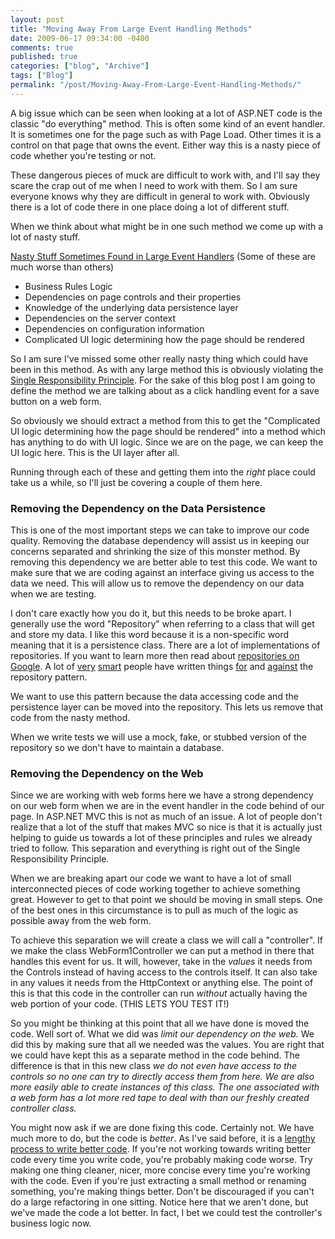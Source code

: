 ```yaml
---
layout: post
title: "Moving Away From Large Event Handling Methods"
date: 2009-06-17 09:34:00 -0400
comments: true
published: true
categories: ["blog", "Archive"]
tags: ["Blog"]
permalink: "/post/Moving-Away-From-Large-Event-Handling-Methods/"
---
```

<!-- more -->



<p>A big issue which can be seen when looking at a lot of ASP.NET code is the classic "do everything" method. This is often some kind of an event handler. It is sometimes one for the page such as with Page Load. Other times it is a control on that page that owns the event. Either way this is a nasty piece of code whether you're testing or not.</p>
<p>These dangerous pieces of muck are difficult to work with, and I'll say they scare the crap out of me when I need to work with them. So I am sure everyone knows why they are difficult in general to work with. Obviously there is a lot of code there in one place doing a lot of different stuff.</p>
<p>When we think about what might be in one such method we come up with a lot of nasty stuff.</p>
<p><span style="text-decoration: underline;">Nasty Stuff Sometimes Found in Large Event Handlers</span> (Some of these are much worse than others)</p>
<ul>
<li>Business Rules Logic</li>
<li>Dependencies on page controls and their properties</li>
<li>Knowledge of the underlying data persistence layer</li>
<li>Dependencies on the server context</li>
<li>Dependencies on configuration information</li>
<li>Complicated UI logic determining how the page should be rendered</li>
</ul>
<p>So I am sure I've missed some other really nasty thing which could have been in this method. As with any large method this is obviously violating the <a href="http://en.wikipedia.org/wiki/Single_responsibility_principle" target="_blank">Single Responsibility Principle</a>. For the sake of this blog post I am going to define the method we are talking about as a click handling event for a save button on a web form.</p>
<p>So obviously we should extract a method from this to get the "Complicated UI logic determining how the page should be rendered" into a method which has anything to do with UI logic. Since we are on the page, we can keep the UI logic here. This is the UI layer after all.</p>
<p>Running through each of these and getting them into the <em>right</em> place could take us a while, so I'll just be covering a couple of them here.</p>
<h3>Removing the Dependency on the Data Persistence</h3>
<p>This is one of the most important steps we can take to improve our code quality. Removing the database dependency will assist us in keeping our concerns separated and shrinking the size of this monster method. By removing this dependency we are better able to test this code. We want to make sure that we are coding against an interface giving us access to the data we need. This will allow us to remove the dependency on our data when we are testing.</p>
<p>I don't care exactly how you do it, but this needs to be broke apart. I generally use the word "Repository" when referring to a class that will get and store my data. I like this word because it is a non-specific word meaning that it is a persistence class. There are a lot of implementations of repositories. If you want to learn more then read about <a href="http://lmgtfy.com/?q=repository+pattern" target="_blank">repositories on Google</a>. A lot of <a href="http://ayende.com/Blog/Default.aspx" target="_blank">very</a> <a href="http://martinfowler.com/" target="_blank">smart</a> people have written things <a href="http://www.martinfowler.com/eaaCatalog/repository.html" target="_blank">for</a> and <a href="http://ayende.com/Blog/archive/2009/04/17/repository-is-the-new-singleton.aspx" target="_blank">against</a> the repository pattern.</p>
<p>We want to use this pattern because the data accessing code and the persistence layer can be moved into the repository. This lets us remove that code from the nasty method.</p>
<p>When we write tests we will use a mock, fake, or stubbed version of the repository so we don't have to maintain a database.</p>
<h3>Removing the Dependency on the Web</h3>
<p>Since we are working with web forms here we have a strong dependency on our web form when we are in the event handler in the code behind of our page. In ASP.NET MVC this is not as much of an issue. A lot of people don't realize that a lot of the stuff that makes MVC so nice is that it is actually just helping to guide us towards a lot of these principles and rules we already tried to follow. This separation and everything is right out of the Single Responsibility Principle.</p>
<p>When we are breaking apart our code we want to have a lot of small interconnected pieces of code working together to achieve something great. However to get to that point we should be moving in small steps. One of the best ones in this circumstance is to pull as much of the logic as possible away from the web form.</p>
<p>To achieve this separation we will create a class we will call a "controller". If we make the class WebForm1Controller we can put a method in there that handles this event for us. It will, however, take in the <em>values</em> it needs from the Controls instead of having access to the controls itself. It can also take in any values it needs from the HttpContext or anything else. The point of this is that this code in the controller can run <em>without</em> actually having the web portion of your code. (THIS LETS YOU TEST IT!)</p>
<p>So you might be thinking at this point that all we have done is moved the code. Well sort of. What we did was <em>limit our dependency on the web.</em> We did this by making sure that all we needed was the values. You are right that we could have kept this as a separate method in the code behind. The difference is that in this new class <em>we do not even have access to the controls so no one can try to directly access them from here. We are also more easily able to create instances of this class. The one associated with a web form has a lot more red tape to deal with than our freshly created controller class.</em></p>
<p>You might now ask if we are done fixing this code. Certainly not. We have much more to do, but the code is <em>better</em>. As I've said before, it is a <a href="/post/writing-clean-code-is-a-process/" target="_blank">lengthy process to write better code</a>. If you're not working towards writing better code every time you write code, you're probably making code worse. Try making one thing cleaner, nicer, more concise every time you're working with the code. Even if you're just extracting a small method or renaming something, you're making things better. Don't be discouraged if you can't do a large refactoring in one sitting. Notice here that we aren't done, but we've made the code a lot better. In fact, I bet we could test the controller's business logic now.</p>
